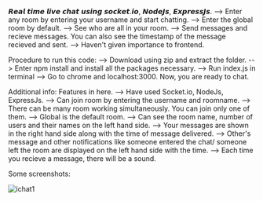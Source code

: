 𝙍𝙚𝙖𝙡 𝙩𝙞𝙢𝙚 𝙡𝙞𝙫𝙚 𝙘𝙝𝙖𝙩 𝙪𝙨𝙞𝙣𝙜 𝙨𝙤𝙘𝙠𝙚𝙩.𝙞𝙤, 𝙉𝙤𝙙𝙚𝙅𝙨, 𝙀𝙭𝙥𝙧𝙚𝙨𝙨𝙅𝙨.
--> Enter any room by entering your username and start chatting.
--> Enter the global room by default. 
--> See who are all in your room.
--> Send messages and recieve messages. You can also see the timestamp of the message recieved and sent. 
--> Haven't given importance to frontend.

Procedure to run this code:
--> Download using zip and extract the folder.
--> Enter npm install and install all the packages necessary. 
--> Run index.js in terminal
--> Go to chrome and localhost:3000. 
Now, you are ready to chat.

Additional info:
Features in here. 
--> Have used Socket.io, NodeJs, ExpressJs.
--> Can join room by entering the username and roomname. 
--> There can be many room working simultaneously. You can join only one of them. 
--> Global is the default room.
--> Can see the room name, number of users and their names on the left hand side. 
--> Your messages are shown in the right hand side along with the time of message delivered.
--> Other's message and other notifications like someone entered the chat/ someone left the room are displayed on the left hand side with the time. 
--> Each time you recieve a message, there will be a sound. 

Some screenshots:

![ichat1](https://github.com/dkvg-77/Live-Chat/assets/122727663/81d642f9-43df-4fab-bda0-86444c2971c0)

